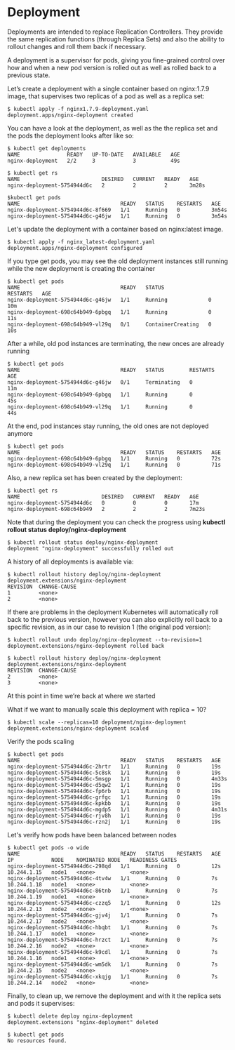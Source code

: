 # Deployment

Deployments are intended to replace Replication Controllers.  They provide the same replication functions (through Replica Sets) and also the ability to rollout changes and roll them back if necessary.

A deployment is a supervisor for pods, giving you fine-grained control over how and when a new pod version is rolled out as well as rolled back to a previous state.

Let’s create a deployment with a single container based on nginx:1.7.9 image, that supervises two replicas of a pod as well as a replica set:

```console
$ kubectl apply -f nginx1.7.9-deployment.yaml
deployment.apps/nginx-deployment created
```

You can have a look at the deployment, as well as the the replica set and the pods the deployment looks after like so:

```console
$ kubectl get deployments 
NAME               READY   UP-TO-DATE   AVAILABLE   AGE
nginx-deployment   2/2     3            3           49s

$ kubectl get rs
NAME                          DESIRED   CURRENT   READY   AGE
nginx-deployment-5754944d6c   2         2         2       3m28s

$kubectl get pods
NAME                                READY   STATUS    RESTARTS   AGE
nginx-deployment-5754944d6c-8f669   1/1     Running   0          3m54s
nginx-deployment-5754944d6c-g46jw   1/1     Running   0          3m54s
```

Let's update the deployment with a container based on nginx:latest image.

```console
$ kubectl apply -f nginx_latest-deployment.yaml
deployment.apps/nginx-deployment configured
```

If you type get pods, you may see the old deployment instances still running while the new deployment is creating the container
```console
$ kubectl get pods
NAME                                READY   STATUS              RESTARTS   AGE
nginx-deployment-5754944d6c-g46jw   1/1     Running             0          10m
nginx-deployment-698c64b949-6pbgq   1/1     Running             0          11s
nginx-deployment-698c64b949-vl29q   0/1     ContainerCreating   0          10s
```

After a while, old pod instances are terminating, the new onces are already running
```console
$ kubectl get pods
NAME                                READY   STATUS        RESTARTS   AGE
nginx-deployment-5754944d6c-g46jw   0/1     Terminating   0          11m
nginx-deployment-698c64b949-6pbgq   1/1     Running       0          45s
nginx-deployment-698c64b949-vl29q   1/1     Running       0          44s
```

At the end, pod instances stay running, the old ones are not deployed anymore
```console
$ kubectl get pods
NAME                                READY   STATUS    RESTARTS   AGE
nginx-deployment-698c64b949-6pbgq   1/1     Running   0          72s
nginx-deployment-698c64b949-vl29q   1/1     Running   0          71s
```

Also, a new replica set has been created by the deployment:

```console
$ kubectl get rs
NAME                          DESIRED   CURRENT   READY   AGE
nginx-deployment-5754944d6c   0         0         0       17m
nginx-deployment-698c64b949   2         2         2       7m23s
```

Note that during the deployment you can check the progress using **kubectl rollout status deploy/nginx-deployment**

```console
$ kubectl rollout status deploy/nginx-deployment
deployment "nginx-deployment" successfully rolled out
```

A history of all deployments is available via:

```console
$ kubectl rollout history deploy/nginx-deployment
deployment.extensions/nginx-deployment 
REVISION  CHANGE-CAUSE
1         <none>
2         <none>
```

If there are problems in the deployment Kubernetes will automatically roll back to the previous version, however you can also explicitly roll back to a specific revision, as in our case to revision 1 (the original pod version):

```console
$ kubectl rollout undo deploy/nginx-deployment --to-revision=1
deployment.extensions/nginx-deployment rolled back

$ kubectl rollout history deploy/nginx-deployment
deployment.extensions/nginx-deployment 
REVISION  CHANGE-CAUSE
2         <none>
3         <none>
```

At this point in time we’re back at where we started

What if we want to manually scale this deployment with replica = 10?

```console
$ kubectl scale --replicas=10 deployment/nginx-deployment
deployment.extensions/nginx-deployment scaled
```

Verify the pods scaling

```console
$ kubectl get pods
NAME                                READY   STATUS    RESTARTS   AGE
nginx-deployment-5754944d6c-2hrtr   1/1     Running   0          19s
nginx-deployment-5754944d6c-5c8sk   1/1     Running   0          19s
nginx-deployment-5754944d6c-5msgp   1/1     Running   0          4m33s
nginx-deployment-5754944d6c-d5qw2   1/1     Running   0          19s
nginx-deployment-5754944d6c-fp6rb   1/1     Running   0          19s
nginx-deployment-5754944d6c-grfgc   1/1     Running   0          19s
nginx-deployment-5754944d6c-kpkbb   1/1     Running   0          19s
nginx-deployment-5754944d6c-mgdp5   1/1     Running   0          4m31s
nginx-deployment-5754944d6c-rjv8h   1/1     Running   0          19s
nginx-deployment-5754944d6c-rzn2j   1/1     Running   0          19s
```


Let's verify how pods have been balanced between nodes

```console
$ kubectl get pods -o wide
NAME                                READY   STATUS    RESTARTS   AGE   IP            NODE    NOMINATED NODE   READINESS GATES
nginx-deployment-5754944d6c-298qd   1/1     Running   0          12s   10.244.1.15   node1   <none>           <none>
nginx-deployment-5754944d6c-4tv4w   1/1     Running   0          7s    10.244.1.18   node1   <none>           <none>
nginx-deployment-5754944d6c-86tnb   1/1     Running   0          7s    10.244.1.19   node1   <none>           <none>
nginx-deployment-5754944d6c-czzq5   1/1     Running   0          12s   10.244.2.13   node2   <none>           <none>
nginx-deployment-5754944d6c-gjv4j   1/1     Running   0          7s    10.244.2.17   node2   <none>           <none>
nginx-deployment-5754944d6c-hbqbt   1/1     Running   0          7s    10.244.1.17   node1   <none>           <none>
nginx-deployment-5754944d6c-hrzct   1/1     Running   0          7s    10.244.2.16   node2   <none>           <none>
nginx-deployment-5754944d6c-k9cdl   1/1     Running   0          7s    10.244.1.16   node1   <none>           <none>
nginx-deployment-5754944d6c-wm5dk   1/1     Running   0          7s    10.244.2.15   node2   <none>           <none>
nginx-deployment-5754944d6c-xkqjg   1/1     Running   0          7s    10.244.2.14   node2   <none>           <none>
```

Finally, to clean up, we remove the deployment and with it the replica sets and pods it supervises:

```console
$ kubectl delete deploy nginx-deployment
deployment.extensions "nginx-deployment" deleted

$ kubectl get pods
No resources found.
```